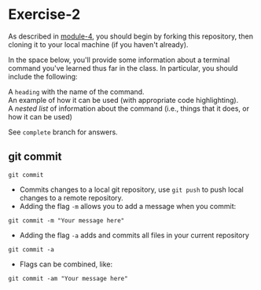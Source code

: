 # Exercise-2

As described in [module-4](https://github.com/INFO-201/m4-git-intro), you should begin by forking this repository, then cloning it to your local machine (if you haven't already).

In the space below, you'll provide some information about a terminal command you've learned thus far in the class. In particular, you should include the following:

A `heading` with the name of the command.<br>
An example of how it can be used (with appropriate code highlighting).<br>
A _nested list_ of information about the command (i.e., things that it does, or how it can be used)

See `complete` branch for answers.

## git commit
```
git commit
```
* Commits changes to a local git repository, use `git push` to push local changes to a remote repository.
* Adding the flag `-m` allows you to add a message when you commit:
```
git commit -m "Your message here"
```
* Adding the flag `-a` adds and commits all files in your current repository
```
git commit -a
```
* Flags can be combined, like:
```
git commit -am "Your message here"
```
